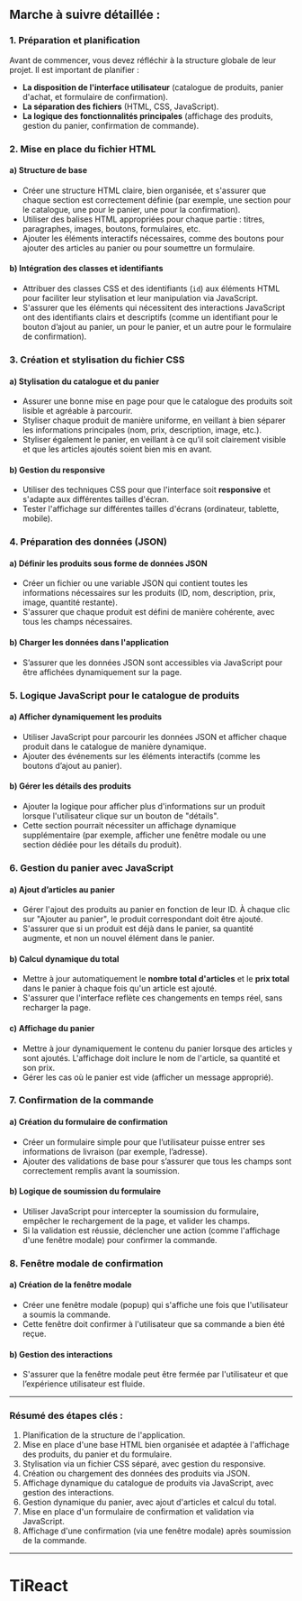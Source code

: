
## **Marche à suivre détaillée :**

### 1. **Préparation et planification**
Avant de commencer, vous devez réfléchir à la structure globale de leur projet. Il est important de planifier :
- **La disposition de l'interface utilisateur** (catalogue de produits, panier d'achat, et formulaire de confirmation).
- **La séparation des fichiers** (HTML, CSS, JavaScript).
- **La logique des fonctionnalités principales** (affichage des produits, gestion du panier, confirmation de commande).

### 2. **Mise en place du fichier HTML**
#### a) **Structure de base**
- Créer une structure HTML claire, bien organisée, et s'assurer que chaque section est correctement définie (par exemple, une section pour le catalogue, une pour le panier, une pour la confirmation).
- Utiliser des balises HTML appropriées pour chaque partie : titres, paragraphes, images, boutons, formulaires, etc.
- Ajouter les éléments interactifs nécessaires, comme des boutons pour ajouter des articles au panier ou pour soumettre un formulaire.

#### b) **Intégration des classes et identifiants**
- Attribuer des classes CSS et des identifiants (`id`) aux éléments HTML pour faciliter leur stylisation et leur manipulation via JavaScript.
- S'assurer que les éléments qui nécessitent des interactions JavaScript ont des identifiants clairs et descriptifs (comme un identifiant pour le bouton d’ajout au panier, un pour le panier, et un autre pour le formulaire de confirmation).

### 3. **Création et stylisation du fichier CSS**
#### a) **Stylisation du catalogue et du panier**
- Assurer une bonne mise en page pour que le catalogue des produits soit lisible et agréable à parcourir.
- Styliser chaque produit de manière uniforme, en veillant à bien séparer les informations principales (nom, prix, description, image, etc.).
- Styliser également le panier, en veillant à ce qu’il soit clairement visible et que les articles ajoutés soient bien mis en avant.

#### b) **Gestion du responsive**
- Utiliser des techniques CSS pour que l'interface soit **responsive** et s'adapte aux différentes tailles d'écran.
- Tester l'affichage sur différentes tailles d'écrans (ordinateur, tablette, mobile).

### 4. **Préparation des données (JSON)**
#### a) **Définir les produits sous forme de données JSON**
- Créer un fichier ou une variable JSON qui contient toutes les informations nécessaires sur les produits (ID, nom, description, prix, image, quantité restante).
- S'assurer que chaque produit est défini de manière cohérente, avec tous les champs nécessaires.
  
#### b) **Charger les données dans l'application**
- S’assurer que les données JSON sont accessibles via JavaScript pour être affichées dynamiquement sur la page.

### 5. **Logique JavaScript pour le catalogue de produits**
#### a) **Afficher dynamiquement les produits**
- Utiliser JavaScript pour parcourir les données JSON et afficher chaque produit dans le catalogue de manière dynamique.
- Ajouter des événements sur les éléments interactifs (comme les boutons d’ajout au panier).

#### b) **Gérer les détails des produits**
- Ajouter la logique pour afficher plus d'informations sur un produit lorsque l'utilisateur clique sur un bouton de "détails".
- Cette section pourrait nécessiter un affichage dynamique supplémentaire (par exemple, afficher une fenêtre modale ou une section dédiée pour les détails du produit).

### 6. **Gestion du panier avec JavaScript**
#### a) **Ajout d’articles au panier**
- Gérer l'ajout des produits au panier en fonction de leur ID. À chaque clic sur "Ajouter au panier", le produit correspondant doit être ajouté.
- S'assurer que si un produit est déjà dans le panier, sa quantité augmente, et non un nouvel élément dans le panier.

#### b) **Calcul dynamique du total**
- Mettre à jour automatiquement le **nombre total d'articles** et le **prix total** dans le panier à chaque fois qu'un article est ajouté.
- S'assurer que l'interface reflète ces changements en temps réel, sans recharger la page.

#### c) **Affichage du panier**
- Mettre à jour dynamiquement le contenu du panier lorsque des articles y sont ajoutés. L'affichage doit inclure le nom de l'article, sa quantité et son prix.
- Gérer les cas où le panier est vide (afficher un message approprié).

### 7. **Confirmation de la commande**
#### a) **Création du formulaire de confirmation**
- Créer un formulaire simple pour que l’utilisateur puisse entrer ses informations de livraison (par exemple, l’adresse).
- Ajouter des validations de base pour s’assurer que tous les champs sont correctement remplis avant la soumission.

#### b) **Logique de soumission du formulaire**
- Utiliser JavaScript pour intercepter la soumission du formulaire, empêcher le rechargement de la page, et valider les champs.
- Si la validation est réussie, déclencher une action (comme l'affichage d'une fenêtre modale) pour confirmer la commande.

### 8. **Fenêtre modale de confirmation**
#### a) **Création de la fenêtre modale**
- Créer une fenêtre modale (popup) qui s'affiche une fois que l'utilisateur a soumis la commande.
- Cette fenêtre doit confirmer à l'utilisateur que sa commande a bien été reçue.

#### b) **Gestion des interactions**
- S'assurer que la fenêtre modale peut être fermée par l'utilisateur et que l’expérience utilisateur est fluide.
  
---

### **Résumé des étapes clés :**
1. Planification de la structure de l'application.
2. Mise en place d'une base HTML bien organisée et adaptée à l'affichage des produits, du panier et du formulaire.
3. Stylisation via un fichier CSS séparé, avec gestion du responsive.
4. Création ou chargement des données des produits via JSON.
5. Affichage dynamique du catalogue de produits via JavaScript, avec gestion des interactions.
6. Gestion dynamique du panier, avec ajout d'articles et calcul du total.
7. Mise en place d'un formulaire de confirmation et validation via JavaScript.
8. Affichage d'une confirmation (via une fenêtre modale) après soumission de la commande.

---

# TiReact
